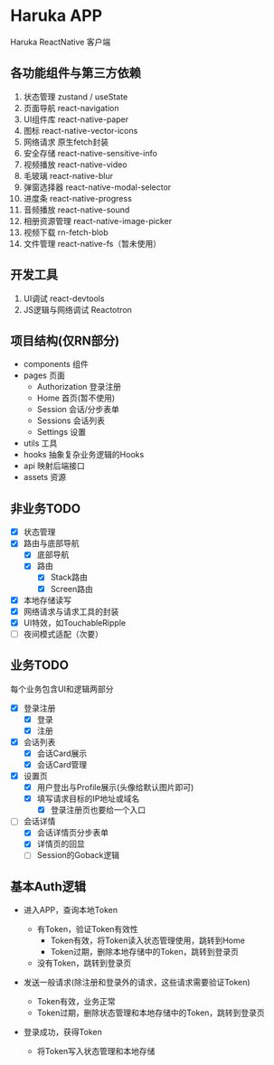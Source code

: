 # Haruka APP
Haruka ReactNative 客户端

## 各功能组件与第三方依赖
1. 状态管理 zustand / useState
2. 页面导航 react-navigation
3. UI组件库 react-native-paper
4. 图标 react-native-vector-icons
5. 网络请求 原生fetch封装
6. 安全存储 react-native-sensitive-info
7. 视频播放 react-native-video
8. 毛玻璃 react-native-blur
9.  弹窗选择器 react-native-modal-selector
10. 进度条 react-native-progress
11. 音频播放 react-native-sound
12. 相册资源管理 react-native-image-picker
13. 视频下载 rn-fetch-blob
14. 文件管理 react-native-fs（暂未使用）

## 开发工具
1. UI调试 react-devtools
2. JS逻辑与网络调试 Reactotron

## 项目结构(仅RN部分)
- components 组件  
- pages 页面  
    - Authorization 登录注册  
    - Home 首页(暂不使用)  
    - Session 会话/分步表单  
    - Sessions 会话列表  
    - Settings 设置  
- utils 工具  
- hooks 抽象复杂业务逻辑的Hooks
- api 映射后端接口
- assets 资源

## 非业务TODO
- [x] 状态管理
- [x] 路由与底部导航
  - [x] 底部导航
  - [x] 路由
    - [x] Stack路由
    - [x] Screen路由
- [x] 本地存储读写
- [x] 网络请求与请求工具的封装
- [x] UI特效，如TouchableRipple
- [ ] 夜间模式适配（次要）

## 业务TODO
每个业务包含UI和逻辑两部分
- [x] 登录注册
  - [x] 登录
  - [x] 注册 
- [x] 会话列表
  - [x] 会话Card展示
  - [x] 会话Card管理
- [x] 设置页
  - [x] 用户登出与Profile展示(头像给默认图片即可)
  - [x] 填写请求目标的IP地址或域名
    - [x] 登录注册页也要给一个入口
- [ ] 会话详情
  - [x] 会话详情页分步表单
  - [x] 详情页的回显
  - [ ] Session的Goback逻辑

## 基本Auth逻辑
- 进入APP，查询本地Token
   - 有Token，验证Token有效性
        - Token有效，将Token读入状态管理使用，跳转到Home
        - Token过期，删除本地存储中的Token，跳转到登录页
   - 没有Token，跳转到登录页

- 发送一般请求(除注册和登录外的请求，这些请求需要验证Token)
   - Token有效，业务正常
   - Token过期，删除状态管理和本地存储中的Token，跳转到登录页

- 登录成功，获得Token
   - 将Token写入状态管理和本地存储